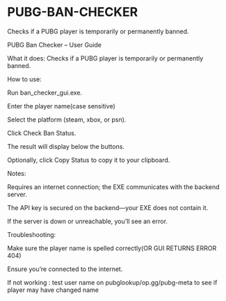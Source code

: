 # PUBG-BAN-CHECKER
Checks if a PUBG player is temporarily or permanently banned.

PUBG Ban Checker – User Guide

What it does: Checks if a PUBG player is temporarily or permanently banned.

How to use:

Run ban_checker_gui.exe.

Enter the player name(case sensitive)

Select the platform (steam, xbox, or psn).

Click Check Ban Status.

The result will display below the buttons.

Optionally, click Copy Status to copy it to your clipboard.

Notes:

Requires an internet connection; the EXE communicates with the backend server.

The API key is secured on the backend—your EXE does not contain it.

If the server is down or unreachable, you’ll see an error.

Troubleshooting:

Make sure the player name is spelled correctly(OR GUI RETURNS ERROR 404)

Ensure you’re connected to the internet.

If not working : test user name on pubglookup/op.gg/pubg-meta to see if player may have changed name

